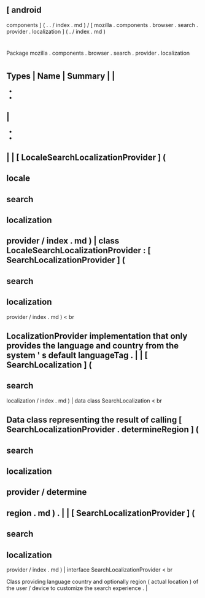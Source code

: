 [
android
-
components
]
(
.
.
/
index
.
md
)
/
[
mozilla
.
components
.
browser
.
search
.
provider
.
localization
]
(
.
/
index
.
md
)
#
#
Package
mozilla
.
components
.
browser
.
search
.
provider
.
localization
#
#
#
Types
|
Name
|
Summary
|
|
-
-
-
|
-
-
-
|
|
[
LocaleSearchLocalizationProvider
]
(
-
locale
-
search
-
localization
-
provider
/
index
.
md
)
|
class
LocaleSearchLocalizationProvider
:
[
SearchLocalizationProvider
]
(
-
search
-
localization
-
provider
/
index
.
md
)
<
br
>
LocalizationProvider
implementation
that
only
provides
the
language
and
country
from
the
system
'
s
default
languageTag
.
|
|
[
SearchLocalization
]
(
-
search
-
localization
/
index
.
md
)
|
data
class
SearchLocalization
<
br
>
Data
class
representing
the
result
of
calling
[
SearchLocalizationProvider
.
determineRegion
]
(
-
search
-
localization
-
provider
/
determine
-
region
.
md
)
.
|
|
[
SearchLocalizationProvider
]
(
-
search
-
localization
-
provider
/
index
.
md
)
|
interface
SearchLocalizationProvider
<
br
>
Class
providing
language
country
and
optionally
region
(
actual
location
)
of
the
user
/
device
to
customize
the
search
experience
.
|

